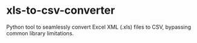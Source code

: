 # xls-to-csv-converter
Python tool to seamlessly convert Excel XML (.xls) files to CSV, bypassing common library limitations.
